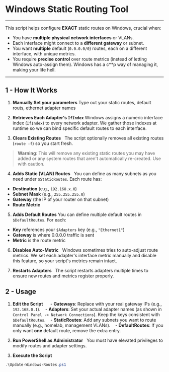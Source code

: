 # Windows Static Routing Tool
---

This script helps configure **EXACT** static routes on Windows, crucial when:
 - You have **multiple physical network interfaces** or VLANs.
- Each interface might connect to a **different gateway** or subnet.
- You want **multiple** default (`0.0.0.0/0`) routes, each on a different interface, with unique metrics.
- You require **precise control** over route metrics (instead of letting Windows auto-assign them). Windows has a c**p way of managing it, making your life hell.

---

## 1 - How It Works
1. **Manually Set your parameters**
Type out your static routes, default routs, ethernet adapter names

2. **Retrieves Each Adapter's `IfIndex`**
Windows assigns a numeric interface index (`IfIndex`) to every network adapter. We gather those indexes at runtime so we can bind specific default routes to each interface.

3. **Clears Existing Routes**  
The script optionally removes all existing routes (`route -f`) so you start fresh.
> **Warning**: This will remove any existing static routes you may have added or any system routes that aren't automatically re-created. Use with caution.

4. **Adds Static (VLAN) Routes**  
You can define as many subnets as you need under `$StaticRoutes`. Each route has:
- **Destination** (e.g., `192.168.x.0`)
- **Subnet Mask** (e.g., `255.255.255.0`)
- **Gateway** (the IP of your router on that subnet)
- **Route Metric**

5. **Adds Default Routes**
You can define multiple default routes in `$DefaultRoutes`. For each:
- **Key** references your `$Adapters` key (e.g., `"Ethernet1"`)
- **Gateway** is where 0.0.0.0 traffic is sent
- **Metric** is the route metric

6. **Disables Auto-Metric**  
Windows sometimes tries to auto-adjust route metrics. We set each adapter's interface metric manually and disable this feature, so your script's metrics remain intact.

7. **Restarts Adapters**  
The script restarts adapters multiple times to ensure new routes and metrics register properly.

  

## 2 - Usage
1. **Edit the Script**  
   - **Gateways**: Replace with your real gateway IPs (e.g., `192.168.0.1`).
   - **Adapters**: Set your actual adapter names (as shown in `Control Panel -> Network Connections`). Keep the keys consistent with `$DefaultRoutes`.
   - **StaticRoutes**: Add any subnets you want to route manually (e.g., homelab, management VLANs).
   - **DefaultRoutes**: If you only want **one** default route, remove the extra entry.

2. **Run PowerShell as Administrator**  
You must have elevated privileges to modify routes and adapter settings.

3. **Execute the Script**  
```powershell
.\Update-Windows-Routes.ps1